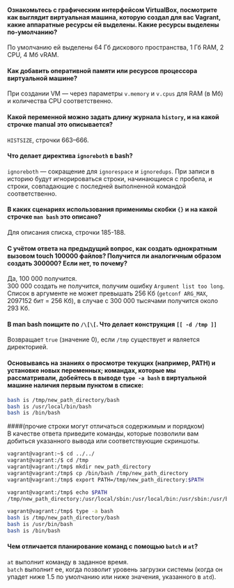 #### Ознакомьтесь с графическим интерфейсом VirtualBox, посмотрите как выглядит виртуальная машина, которую создал для вас Vagrant, какие аппаратные ресурсы ей выделены. Какие ресурсы выделены по-умолчанию?

 По умолчанию ей выделены 64 Гб дискового пространства, 1 Гб RAM, 2 CPU, 4 Мб vRAM.
  
#### Как добавить оперативной памяти или ресурсов процессора виртуальной машине?

При создании VM — через параметры `v.memory` и `v.cpus` для RAM (в Мб) и количества CPU соответственно.

#### Какой переменной можно задать длину журнала `history`, и на какой строчке manual это описывается?

`HISTSIZE`, строчки 663–666.

#### Что делает директива `ignoreboth` в bash?

`ignoreboth` — сокращение для `ignorespace` и `ignoredups`. При записи в историю будут игнорироваться строки, начинающиеся с пробела, и строки, совпадающие с последней выполненной командой соответственно.

#### В каких сценариях использования применимы скобки `{}` и на какой строчке `man bash` это описано?

Для описания списка, строчки 185-188.

#### С учётом ответа на предыдущий вопрос, как создать однократным вызовом touch 100000 файлов? Получится ли аналогичным образом создать 300000? Если нет, то почему?

Да, 100 000 получится.  
300 000 создать не получится, получим ошибку `Argument list too long`. Список в аргументе не может превышать 256 Кб (`getconf ARG_MAX`, 2097152 бит = 256 Кб), в случае с 300 000 тысячами получится около 293 Кб.

#### В man bash поищите по `/\[\[`. Что делает конструкция `[[ -d /tmp ]]`

Возвращает `true` (значение 0), если `/tmp` существует и является директорией.

#### Основываясь на знаниях о просмотре текущих (например, PATH) и установке новых переменных; командах, которые мы рассматривали, добейтесь в выводе `type -a bash` в виртуальной машине наличия первым пунктом в списке:  
```bash
bash is /tmp/new_path_directory/bash
bash is /usr/local/bin/bash
bash is /bin/bash
```
####(прочие строки могут отличаться содержимым и порядком)<br>В качестве ответа приведите команды, которые позволили вам добиться указанного вывода или соответствующие скриншоты.

````bash
vagrant@vagrant:~$ cd ../../
vagrant@vagrant:/$ cd /tmp
vagrant@vagrant:/tmp$ mkdir new_path_directory
vagrant@vagrant:/tmp$ cp /bin/bash /tmp/new_path_directory
vagrant@vagrant:/tmp$ export PATH=/tmp/new_path_directory:$PATH

vagrant@vagrant:/tmp$ echo $PATH
/tmp/new_path_directory:/usr/local/sbin:/usr/local/bin:/usr/sbin:/usr/bin:/sbin:/bin:/usr/games:/usr/local/games:/snap/bin

vagrant@vagrant:/tmp$ type -a bash
bash is /tmp/new_path_directory/bash
bash is /usr/bin/bash
bash is /bin/bash
````

#### Чем отличается планирование команд с помощью `batch` и `at`?

`at` выполнит команду в заданное время.  
`batch` выполнит ее, когда позволит уровень загрузки системы (когда он упадет ниже 1.5 по умолчанию или ниже значения, указанного в `atd`).